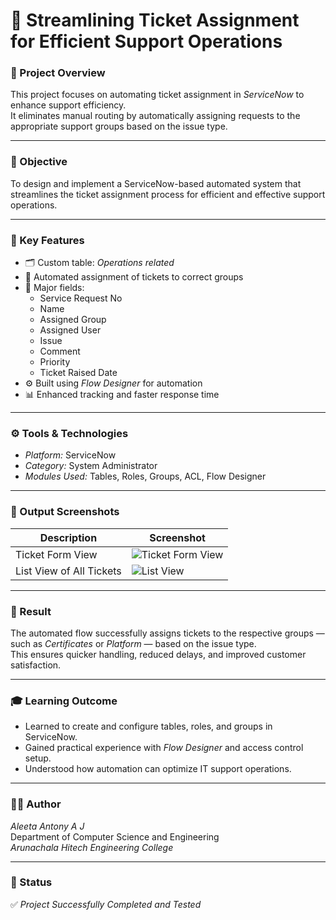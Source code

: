 # 🚀 Streamlining Ticket Assignment for Efficient Support Operations

### 🧾 Project Overview  
This project focuses on automating ticket assignment in *ServiceNow* to enhance support efficiency.  
It eliminates manual routing by automatically assigning requests to the appropriate support groups based on the issue type.

---

### 🎯 Objective  
To design and implement a ServiceNow-based automated system that streamlines the ticket assignment process for efficient and effective support operations.

---

### 🧩 Key Features  
- 🗂 Custom table: *Operations related*  
- 👥 Automated assignment of tickets to correct groups  
- 🧠 Major fields:  
  - Service Request No  
  - Name  
  - Assigned Group  
  - Assigned User  
  - Issue  
  - Comment  
  - Priority  
  - Ticket Raised Date  
- ⚙ Built using *Flow Designer* for automation  
- 📊 Enhanced tracking and faster response time  

---

### ⚙ Tools & Technologies  
- *Platform:* ServiceNow  
- *Category:* System Administrator  
- *Modules Used:* Tables, Roles, Groups, ACL, Flow Designer  

---

### 📸 Output Screenshots  

| Description | Screenshot |
|--------------|-------------|
| Ticket Form View | ![Ticket Form View](Ticket%20form%20view%20(“Operations%20related%20-%20ABC”).png) |
| List View of All Tickets | ![List View](List%20view%20of%20all%20tickets.png) |

---

### 🧠 Result  
The automated flow successfully assigns tickets to the respective groups — such as *Certificates* or *Platform* — based on the issue type.  
This ensures quicker handling, reduced delays, and improved customer satisfaction.

---

### 🎓 Learning Outcome  
- Learned to create and configure tables, roles, and groups in ServiceNow.  
- Gained practical experience with *Flow Designer* and access control setup.  
- Understood how automation can optimize IT support operations.

---

### 👩‍💻 Author  
*Aleeta Antony A J*  
Department of Computer Science and Engineering  
*Arunachala Hitech Engineering College*

---

### 🏁 Status  
✅ *Project Successfully Completed and Tested*
